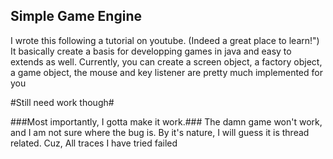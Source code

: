 ## Simple Game Engine ##
I wrote this following a tutorial on youtube. (Indeed a great place to learn!")
It basically create a basis for developping games in java and easy to extends as well. 
Currently, you can create a screen object, a factory object, a game object, the mouse and key listener are pretty much implemented for you

#Still need work though#

###Most importantly, I gotta make it work.### 
The damn game won't work, and I am not sure where the bug is. By it's nature, I will guess it is thread related. Cuz, All traces I have tried failed
